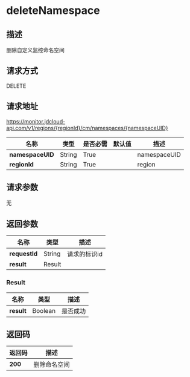 # deleteNamespace


## 描述
删除自定义监控命名空间

## 请求方式
DELETE

## 请求地址
https://monitor.jdcloud-api.com/v1/regions/{regionId}/cm/namespaces/{namespaceUID}

|名称|类型|是否必需|默认值|描述|
|---|---|---|---|---|
|**namespaceUID**|String|True| |namespaceUID|
|**regionId**|String|True| |region|

## 请求参数
无


## 返回参数
|名称|类型|描述|
|---|---|---|
|**requestId**|String|请求的标识id|
|**result**|Result| |

### Result
|名称|类型|描述|
|---|---|---|
|**result**|Boolean|是否成功|

## 返回码
|返回码|描述|
|---|---|
|**200**|删除命名空间|
